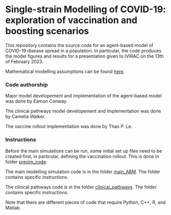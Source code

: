 # Single-strain Modelling of COVID-19: exploration of vaccination and boosting scenarios

This repository contains the source code for an agent-based model of COVID-19 disease spread in a population. In particular, the code produces the model figures and results for a presentation given to IVIRAC on the 13th of February 2023.

Mathematical modelling assumptions can be found [here](https://spectrum-spark.github.io/covid-IBM/).

### Code authorship

Major model developement and implementation of the agent-based model was done by Eamon Conway.

The clinical pathways model developement and implementation was done by Camelia Walker.

The vaccine rollout implementation was done by Thao P. Le.

### Instructions

Before the main simulations can be run, some initial set up files need to be created first, in particular, defining the vaccination rollout. This is done in folder [presim_code](https://github.com/spectrum-spark/covid_singlestrain_scenarios/tree/singlestrain-WHO/presim_code).

The main modelling simulation code is in the folder [main_ABM](https://github.com/spectrum-spark/covid_singlestrain_scenarios/tree/singlestrain-WHO/main_ABM). The folder contains specific instructions.

The clinical pathways code is in the folder [clinical_pathways](https://github.com/spectrum-spark/covid_singlestrain_scenarios/tree/singlestrain-WHO/clinical_pathways). The folder contains specific instructions.

Note that there are different pieces of code that require Python, C++, R, and Matlab.

